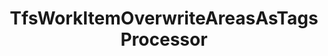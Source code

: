 ---
optionsClassName: TfsWorkItemOverwriteAreasAsTagsProcessorOptions
optionsClassFullName: MigrationTools.Processors.TfsWorkItemOverwriteAreasAsTagsProcessorOptions
configurationSamples:
- name: defaults
  order: 2
  description: 
  code: There are no defaults! Check the sample for options!
  sampleFor: MigrationTools.Processors.TfsWorkItemOverwriteAreasAsTagsProcessorOptions
- name: sample
  order: 1
  description: 
  code: There is no sample, but you can check the classic below for a general feel.
  sampleFor: MigrationTools.Processors.TfsWorkItemOverwriteAreasAsTagsProcessorOptions
- name: classic
  order: 3
  description: 
  code: >-
    {
      "$type": "TfsWorkItemOverwriteAreasAsTagsProcessorOptions",
      "Enabled": false,
      "AreaIterationPath": null,
      "SourceName": null,
      "TargetName": null
    }
  sampleFor: MigrationTools.Processors.TfsWorkItemOverwriteAreasAsTagsProcessorOptions
description: A common issue with older *TFS/Azure DevOps* instances is the proliferation of `Area Paths`. With the use of `Area Path` for `Teams` and the addition of the `Node Name` column option these extensive tag hierarchies should instad be moved to tags.
className: TfsWorkItemOverwriteAreasAsTagsProcessor
typeName: Processors
architecture: 
options:
- parameterName: AreaIterationPath
  type: String
  description: This is a required parameter. That define the root path of the iteration. To get the full path use `\`
  defaultValue: \
- parameterName: Enabled
  type: Boolean
  description: If set to `true` then the processor will run. Set to `false` and the processor will not run.
  defaultValue: missing XML code comments
- parameterName: SourceName
  type: String
  description: This is the `IEndpoint` that will be used as the source of the Migration. Can be null for a write only processor.
  defaultValue: missing XML code comments
- parameterName: TargetName
  type: String
  description: This is the `IEndpoint` that will be used as the Target of the Migration. Can be null for a read only processor.
  defaultValue: missing XML code comments
status: Beta
processingTarget: Work Item
classFile: src/MigrationTools.Clients.TfsObjectModel/Processors/TfsWorkItemOverwriteAreasAsTagsProcessor.cs
optionsClassFile: src/MigrationTools.Clients.TfsObjectModel/Processors/TfsWorkItemOverwriteAreasAsTagsProcessorOptions.cs

redirectFrom:
- /Reference/Processors/TfsWorkItemOverwriteAreasAsTagsProcessorOptions/
layout: reference
toc: true
permalink: /Reference/Processors/TfsWorkItemOverwriteAreasAsTagsProcessor/
title: TfsWorkItemOverwriteAreasAsTagsProcessor
categories:
- Processors
- 
topics:
- topic: notes
  path: /docs/Reference/Processors/TfsWorkItemOverwriteAreasAsTagsProcessor-notes.md
  exists: false
  markdown: ''
- topic: introduction
  path: /docs/Reference/Processors/TfsWorkItemOverwriteAreasAsTagsProcessor-introduction.md
  exists: false
  markdown: ''

---